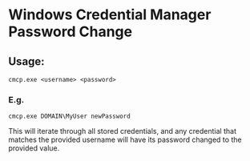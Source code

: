 # Windows Credential Manager Password Change

## Usage:
`cmcp.exe <username> <password>`

### E.g.
`cmcp.exe DOMAIN\MyUser newPassword`  

This will iterate through all stored credentials, and any credential that matches the provided username will have its password changed to the provided value. 